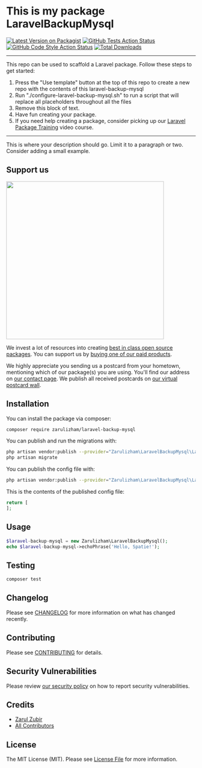 # This is my package LaravelBackupMysql

[![Latest Version on Packagist](https://img.shields.io/packagist/v/zarulizham/laravel-backup-mysql.svg?style=flat-square)](https://packagist.org/packages/zarulizham/laravel-backup-mysql)
[![GitHub Tests Action Status](https://img.shields.io/github/workflow/status/zarulizham/laravel-backup-mysql/run-tests?label=tests)](https://github.com/zarulizham/laravel-backup-mysql/actions?query=workflow%3Arun-tests+branch%3Amain)
[![GitHub Code Style Action Status](https://img.shields.io/github/workflow/status/zarulizham/laravel-backup-mysql/Check%20&%20fix%20styling?label=code%20style)](https://github.com/zarulizham/laravel-backup-mysql/actions?query=workflow%3A"Check+%26+fix+styling"+branch%3Amain)
[![Total Downloads](https://img.shields.io/packagist/dt/zarulizham/laravel-backup-mysql.svg?style=flat-square)](https://packagist.org/packages/zarulizham/laravel-backup-mysql)

---
This repo can be used to scaffold a Laravel package. Follow these steps to get started:

1. Press the "Use template" button at the top of this repo to create a new repo with the contents of this laravel-backup-mysql
2. Run "./configure-laravel-backup-mysql.sh" to run a script that will replace all placeholders throughout all the files
3. Remove this block of text.
4. Have fun creating your package.
5. If you need help creating a package, consider picking up our <a href="https://laravelpackage.training">Laravel Package Training</a> video course.
---

This is where your description should go. Limit it to a paragraph or two. Consider adding a small example.

## Support us

[<img src="https://github-ads.s3.eu-central-1.amazonaws.com/laravel_backup_mysql.jpg?t=1" width="419px" />](https://spatie.be/github-ad-click/laravel_backup_mysql)

We invest a lot of resources into creating [best in class open source packages](https://spatie.be/open-source). You can support us by [buying one of our paid products](https://spatie.be/open-source/support-us).

We highly appreciate you sending us a postcard from your hometown, mentioning which of our package(s) you are using. You'll find our address on [our contact page](https://spatie.be/about-us). We publish all received postcards on [our virtual postcard wall](https://spatie.be/open-source/postcards).

## Installation

You can install the package via composer:

```bash
composer require zarulizham/laravel-backup-mysql
```

You can publish and run the migrations with:

```bash
php artisan vendor:publish --provider="Zarulizham\LaravelBackupMysql\LaravelBackupMysqlServiceProvider" --tag="laravel-backup-mysql-migrations"
php artisan migrate
```

You can publish the config file with:
```bash
php artisan vendor:publish --provider="Zarulizham\LaravelBackupMysql\LaravelBackupMysqlServiceProvider" --tag="laravel-backup-mysql-config"
```

This is the contents of the published config file:

```php
return [
];
```

## Usage

```php
$laravel-backup-mysql = new Zarulizham\LaravelBackupMysql();
echo $laravel-backup-mysql->echoPhrase('Hello, Spatie!');
```

## Testing

```bash
composer test
```

## Changelog

Please see [CHANGELOG](CHANGELOG.md) for more information on what has changed recently.

## Contributing

Please see [CONTRIBUTING](.github/CONTRIBUTING.md) for details.

## Security Vulnerabilities

Please review [our security policy](../../security/policy) on how to report security vulnerabilities.

## Credits

- [Zarul Zubir](https://github.com/zarulizham)
- [All Contributors](../../contributors)

## License

The MIT License (MIT). Please see [License File](LICENSE.md) for more information.

